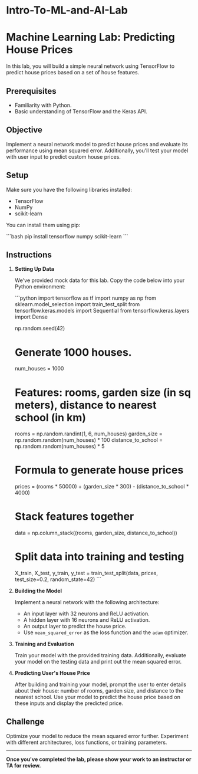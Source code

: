 # Intro-To-ML-and-AI-Lab
 
# Machine Learning Lab: Predicting House Prices

In this lab, you will build a simple neural network using TensorFlow to predict house prices based on a set of house features.

## Prerequisites

- Familiarity with Python.
- Basic understanding of TensorFlow and the Keras API.

## Objective

Implement a neural network model to predict house prices and evaluate its performance using mean squared error. Additionally, you'll test your model with user input to predict custom house prices.

## Setup

Make sure you have the following libraries installed:

- TensorFlow
- NumPy
- scikit-learn

You can install them using pip:

\```bash
pip install tensorflow numpy scikit-learn
\```

## Instructions

1. **Setting Up Data**

   We've provided mock data for this lab. Copy the code below into your Python environment:

   \```python
   import tensorflow as tf
   import numpy as np
   from sklearn.model_selection import train_test_split
   from tensorflow.keras.models import Sequential
   from tensorflow.keras.layers import Dense

   np.random.seed(42)

   # Generate 1000 houses.
   num_houses = 1000

   # Features: rooms, garden size (in sq meters), distance to nearest school (in km)
   rooms = np.random.randint(1, 6, num_houses)
   garden_size = np.random.random(num_houses) * 100
   distance_to_school = np.random.random(num_houses) * 5

   # Formula to generate house prices
   prices = (rooms * 50000) + (garden_size * 300) - (distance_to_school * 4000)

   # Stack features together
   data = np.column_stack((rooms, garden_size, distance_to_school))

   # Split data into training and testing
   X_train, X_test, y_train, y_test = train_test_split(data, prices, test_size=0.2, random_state=42)
   \```

2. **Building the Model**

   Implement a neural network with the following architecture:
   - An input layer with 32 neurons and ReLU activation.
   - A hidden layer with 16 neurons and ReLU activation.
   - An output layer to predict the house price.
   - Use `mean_squared_error` as the loss function and the `adam` optimizer.

3. **Training and Evaluation**

   Train your model with the provided training data. Additionally, evaluate your model on the testing data and print out the mean squared error.

4. **Predicting User's House Price**

   After building and training your model, prompt the user to enter details about their house: number of rooms, garden size, and distance to the nearest school. Use your model to predict the house price based on these inputs and display the predicted price.

## Challenge

Optimize your model to reduce the mean squared error further. Experiment with different architectures, loss functions, or training parameters.

---

**Once you've completed the lab, please show your work to an instructor or TA for review.**
